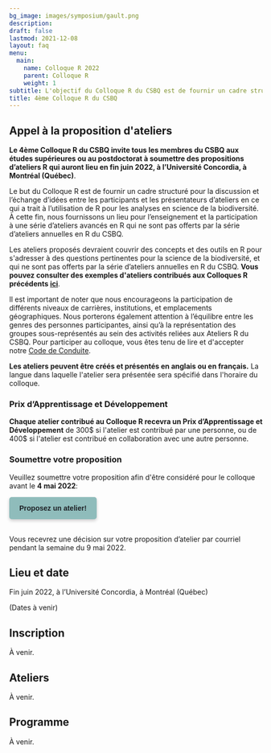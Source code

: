 ```yaml
---
bg_image: images/symposium/gault.png
description:
draft: false
lastmod: 2021-12-08
layout: faq
menu:
  main:
    name: Colloque R 2022
    parent: Colloque R
    weight: 1
subtitle: L'objectif du Colloque R du CSBQ est de fournir un cadre structuré pour la discussion et l'échange d'idées entre des participants et des contributeurs/contributrices d'ateliers concernant l'utilisation de R dans les analyses de la biodiversité. Pour cela, nous fournissons un lieu d’enseignement et de participation à une série d’ateliers R avancés qui ne sont pas couverts par la série annuelle d’ateliers R du CSBQ.
title: 4ème Colloque R du CSBQ
---
```


## Appel à la proposition d'ateliers

__Le 4ème Colloque R du CSBQ invite tous les membres du CSBQ aux études supérieures ou au postdoctorat à soumettre des propositions d’ateliers R qui auront lieu en fin juin 2022, à l’Université Concordia, à Montréal (Québec)__.

Le but du Colloque R est de fournir un cadre structuré pour la discussion et l’échange d’idées entre les participants et les présentateurs d’ateliers en ce qui a trait à l’utilisation de R pour les analyses en science de la biodiversité. À cette fin, nous fournissons un lieu pour l’enseignement et la participation à une série d’ateliers avancés en R qui ne sont pas offerts par la série d’ateliers annuelles en R du CSBQ.

Les ateliers proposés devraient couvrir des concepts et des outils en R pour s'adresser à des questions pertinentes pour la science de la biodiversité, et qui ne sont pas offerts par la série d’ateliers annuelles en R du CSBQ. __Vous pouvez consulter des exemples d'ateliers contribués aux Colloques R précédents [ici](https://r.qcbs.ca/fr/symposium/)__.

Il est important de noter que nous encourageons la participation de différents niveaux de carrières, institutions, et emplacements géographiques. Nous porterons également attention à l’équilibre entre les genres des personnes participantes, ainsi qu’à la représentation des groupes sous-représentés au sein des activités reliées aux Ateliers R du CSBQ. Pour participer au colloque, vous êtes tenu de lire et d'accepter notre [Code de Conduite](https://r.qcbs.ca/fr/code-of-conduct/).

__Les ateliers peuvent être créés et présentés en anglais ou en français.__ La langue dans laquelle l'atelier sera présentée sera spécifié dans l'horaire du colloque.

### Prix d’Apprentissage et Développement

__Chaque atelier contribué au Colloque R recevra un Prix d’Apprentissage et Développement__ de 300$ si l'atelier est contribué par une personne, ou de 400$ si l'atelier est contribué en collaboration avec une autre personne.

### Soumettre votre proposition

Veuillez soumettre votre proposition afin d'être considéré pour le colloque avant le __4 mai 2022__:

<div class="default">
     <a href="https://forms.gle/7uXDifC117AWqBq4A" class="cta btn-yellow" style="background-color: #8FBCBB; font-size: 14px; font-family: Helvetica, Arial, sans-serif; font-weight:bold; text-decoration: none; padding: 14px 20px; color: #1D2025; border-radius: 5px; display:inline-block; mso-padding-alt:0; box-shadow:0 3px 6px rgba(0,0,0,.2);"><!--[if mso]><i style="letter-spacing: 25px;mso-font-width:-100%;mso-text-raise:30pt"> </i><![endif]--><span style="mso-text-raise:15pt;">Proposez un atelier!</span><!--[if mso]><i style="letter-spacing: 25px;mso-font-width:-100%"> </i><![endif]--></a>
</div>

<br>

Vous recevrez une décision sur votre proposition d’atelier par courriel pendant la semaine du 9 mai 2022.

## Lieu et date

Fin juin 2022, à l’Université Concordia, à Montréal (Québec)

(Dates à venir)

## Inscription

À venir.

## Ateliers

À venir.

## Programme

À venir.
